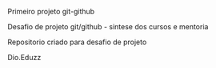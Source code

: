 Primeiro projeto git-github

Desafio de projeto git/github - sintese dos cursos e mentoria

Repositorio criado para desafio de projeto

Dio.Eduzz



